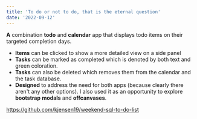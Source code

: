 ```yaml
---
title: 'To do or not to do, that is the eternal question'
date: '2022-09-12'
---
```


**A** combination **todo** and **calendar** app that displays todo items on their targeted completion days. 
- **Items** can be clicked to show a more detailed view on a side panel 
- **Tasks** can be marked as completed which is denoted by both text and green coloration. 
- **Tasks** can also be deleted which removes them from the calendar and the task database. 
- **Designed** to address the need for both apps (because clearly there aren't any other options). I also used it as an opportunity to explore **bootstrap** **modals** and **offcanvases**.


https://github.com/kjensen19/weekend-sql-to-do-list